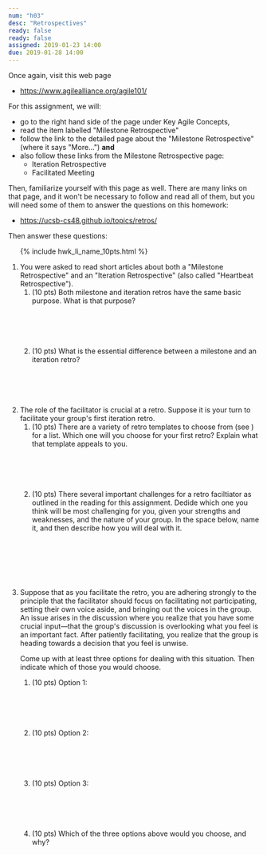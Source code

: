 ```yaml
---
num: "h03"
desc: "Retrospectives"
ready: false
ready: false
assigned: 2019-01-23 14:00
due: 2019-01-28 14:00
---
```



Once again, visit this web page

* <https://www.agilealliance.org/agile101/>

For this assignment, we will:
* go to the right hand side of the page under Key Agile Concepts,
* read the item labelled "Milestone Retrospective"
* follow the link to the detailed page about the "Milestone Retrospective" (where it says "More...") **and**
* also follow these links from the Milestone Retrospective page:
   * Iteration Retrospective
   * Facilitated Meeting

Then, familiarize yourself with this page as well.  There are many links on that page, and it won't be necessary to follow and read all of them, but you will need some of them to answer the questions on this homework:

* <https://ucsb-cs48.github.io/topics/retros/>

Then answer these questions:

<ol>

{% include hwk_li_name_10pts.html %}

<li style="margin-bottom:0em;" markdown="1"> You were asked to read short articles about both a "Milestone Retrospective" and an "Iteration Retrospective" (also called "Heartbeat Retrospective").


<ol>
<li style="margin-bottom:6em;" markdown="1"> (10 pts) Both milestone and iteration retros have the same basic purpose.  What is that purpose?
</li>

<li style="margin-bottom:6em;" markdown="1"> (10 pts) What is the essential difference between a milestone and an iteration retro?
</li>

</ol>

<div class="pagebreak">
</div>

</li>


<li style="margin-bottom:8em;" markdown="1"> The role of the facilitator is crucial at a retro.  Suppose it is your turn to facilitate your group's first iteration retro.

<ol>
<li style="margin-bottom:6em;" markdown="1"> (10 pts) There are a variety of retro templates to choose from (see  <https://ucsb-cs48.github.io/topics/retros/>) for a list.  Which one will you choose for your first retro?  Explain what that template appeals to you.
</li>

<li style="margin-bottom:6em;" markdown="1">
(10 pts) There several important challenges for a retro faciltiator as outlined in the reading for this assignment.  Dedide which one you think will be most challenging for you, given your strengths and weaknesses, and the nature of your group.     In the space below, name it, and then describe how you will deal with it.
</li>
</ol>
</li>

<li style="margin-bottom:6em;" markdown="1"> Suppose that as you facilitate the retro, you are adhering strongly to the principle that the  facilitator should focus on facilitating not participating, setting their own voice aside, and bringing out the voices in the group.   An issue arises in the discussion where you realize that you have some crucial input&mdash;that the group's discussion is overlooking what you feel is an important fact.   After patiently facilitating, you realize that the group is heading towards a decision that you feel is unwise.

Come up with at least three options for dealing with this situation.  Then indicate which of those you would choose.

<ol>
<li style="margin-bottom:6em;" markdown="1"> (10 pts) Option 1: 
</li>

<li style="margin-bottom:6em;" markdown="1"> (10 pts) Option 2: 
</li>

<li style="margin-bottom:6em;" markdown="1"> (10 pts) Option 3: 
</li>

<li style="margin-bottom:6em;" markdown="1"> (10 pts) Which of the three options above would you choose, and why?
</li>
</ol>
</li>
  
</ol>

